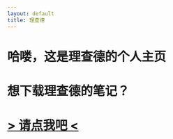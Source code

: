 ```yaml
---
layout: default
title: 理查德
---
```



    
    
<div class="middle-text">

<h1 class="black-text">哈喽，这是理查德的个人主页</h1>
<h1 class="black-text">想下载理查德的笔记？</h1>
<h1><a href="https://item.taobao.com/item.htm?id=583880934635"> > 请点我吧 < </a></h1>

</div>